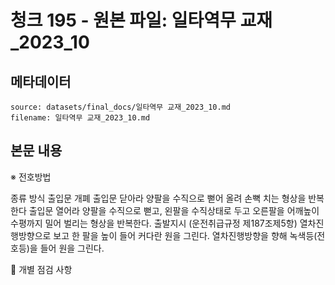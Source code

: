 # 청크 195 - 원본 파일: 일타역무 교재_2023_10

## 메타데이터

```
source: datasets/final_docs/일타역무 교재_2023_10.md
filename: 일타역무 교재_2023_10.md
```

## 본문 내용

※ 전호방법

종류 방식 출입문  개폐 출입문 닫아라 양팔을 수직으로 뻗어 올려 손뼉 치는 형상을 반복 한다 출입문 열어라 양팔을 수직으로 뻗고, 왼팔을 수직상태로 두고 오른팔을  어깨높이 수평까지 밀어 벌리는 형상을 반복한다. 출발지시  (운전취급규정 제187조제5항) 열차진행방향으로 보고 한 팔을 높이 들어 커다란 원을 그린다. 열차진행방향을 향해 녹색등(전호등)을 들어 원을 그린다.

󰊲 개별 점검 사항